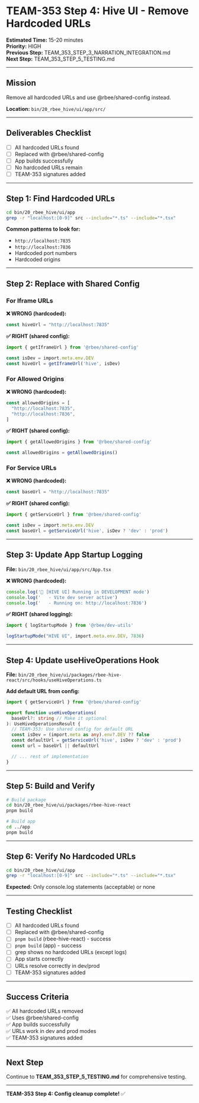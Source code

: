 # TEAM-353 Step 4: Hive UI - Remove Hardcoded URLs

**Estimated Time:** 15-20 minutes  
**Priority:** HIGH  
**Previous Step:** TEAM_353_STEP_3_NARRATION_INTEGRATION.md  
**Next Step:** TEAM_353_STEP_5_TESTING.md

---

## Mission

Remove all hardcoded URLs and use @rbee/shared-config instead.

**Location:** `bin/20_rbee_hive/ui/app/src/`

---

## Deliverables Checklist

- [ ] All hardcoded URLs found
- [ ] Replaced with @rbee/shared-config
- [ ] App builds successfully
- [ ] No hardcoded URLs remain
- [ ] TEAM-353 signatures added

---

## Step 1: Find Hardcoded URLs

```bash
cd bin/20_rbee_hive/ui/app
grep -r "localhost:[0-9]" src --include="*.ts" --include="*.tsx"
```

**Common patterns to look for:**
- `http://localhost:7835`
- `http://localhost:7836`
- Hardcoded port numbers
- Hardcoded origins

---

## Step 2: Replace with Shared Config

### For Iframe URLs

**❌ WRONG (hardcoded):**
```typescript
const hiveUrl = "http://localhost:7835"
```

**✅ RIGHT (shared config):**
```typescript
import { getIframeUrl } from '@rbee/shared-config'

const isDev = import.meta.env.DEV
const hiveUrl = getIframeUrl('hive', isDev)
```

### For Allowed Origins

**❌ WRONG (hardcoded):**
```typescript
const allowedOrigins = [
  "http://localhost:7835",
  "http://localhost:7836",
]
```

**✅ RIGHT (shared config):**
```typescript
import { getAllowedOrigins } from '@rbee/shared-config'

const allowedOrigins = getAllowedOrigins()
```

### For Service URLs

**❌ WRONG (hardcoded):**
```typescript
const baseUrl = "http://localhost:7835"
```

**✅ RIGHT (shared config):**
```typescript
import { getServiceUrl } from '@rbee/shared-config'

const isDev = import.meta.env.DEV
const baseUrl = getServiceUrl('hive', isDev ? 'dev' : 'prod')
```

---

## Step 3: Update App Startup Logging

**File:** `bin/20_rbee_hive/ui/app/src/App.tsx`

**❌ WRONG (hardcoded):**
```typescript
console.log('🔧 [HIVE UI] Running in DEVELOPMENT mode')
console.log('   - Vite dev server active')
console.log('   - Running on: http://localhost:7836')
```

**✅ RIGHT (shared logging):**
```typescript
import { logStartupMode } from '@rbee/dev-utils'

logStartupMode("HIVE UI", import.meta.env.DEV, 7836)
```

---

## Step 4: Update useHiveOperations Hook

**File:** `bin/20_rbee_hive/ui/packages/rbee-hive-react/src/hooks/useHiveOperations.ts`

**Add default URL from config:**

```typescript
import { getServiceUrl } from '@rbee/shared-config'

export function useHiveOperations(
  baseUrl?: string // Make it optional
): UseHiveOperationsResult {
  // TEAM-353: Use shared config for default URL
  const isDev = (import.meta as any).env?.DEV ?? false
  const defaultUrl = getServiceUrl('hive', isDev ? 'dev' : 'prod')
  const url = baseUrl || defaultUrl

  // ... rest of implementation
}
```

---

## Step 5: Build and Verify

```bash
# Build package
cd bin/20_rbee_hive/ui/packages/rbee-hive-react
pnpm build

# Build app
cd ../app
pnpm build
```

---

## Step 6: Verify No Hardcoded URLs

```bash
cd bin/20_rbee_hive/ui/app
grep -r "localhost:[0-9]" src --include="*.ts" --include="*.tsx"
```

**Expected:** Only console.log statements (acceptable) or none

---

## Testing Checklist

- [ ] All hardcoded URLs found
- [ ] Replaced with @rbee/shared-config
- [ ] `pnpm build` (rbee-hive-react) - success
- [ ] `pnpm build` (app) - success
- [ ] grep shows no hardcoded URLs (except logs)
- [ ] App starts correctly
- [ ] URLs resolve correctly in dev/prod
- [ ] TEAM-353 signatures added

---

## Success Criteria

✅ All hardcoded URLs removed  
✅ Uses @rbee/shared-config  
✅ App builds successfully  
✅ URLs work in dev and prod modes  
✅ TEAM-353 signatures added

---

## Next Step

Continue to **TEAM_353_STEP_5_TESTING.md** for comprehensive testing.

---

**TEAM-353 Step 4: Config cleanup complete!** ✅
